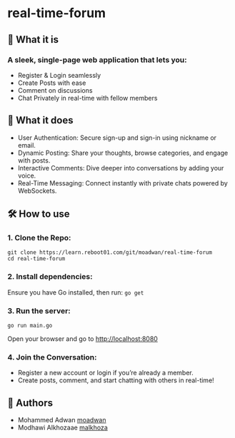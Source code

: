 # real-time-forum

## 🚀 What it is
### A sleek, single-page web application that lets you:
- Register & Login seamlessly
- Create Posts with ease
- Comment on discussions
- Chat Privately in real-time with fellow members

## 🌟 What it does
- User Authentication: Secure sign-up and sign-in using nickname or email.
- Dynamic Posting: Share your thoughts, browse categories, and engage with posts.
- Interactive Comments: Dive deeper into conversations by adding your voice.
- Real-Time Messaging: Connect instantly with private chats powered by WebSockets.

## 🛠️ How to use
### 1. Clone the Repo:
```
git clone https://learn.reboot01.com/git/moadwan/real-time-forum
cd real-time-forum
```
### 2. Install dependencies:
Ensure you have Go installed, then run: `go get`
### 3. Run the server:
```
go run main.go
```
Open your browser and go to [http://localhost:8080](http://localhost:8080)
### 4. Join the Conversation:
- Register a new account or login if you’re already a member.
- Create posts, comment, and start chatting with others in real-time!
## 👥 Authors
- Mohammed Adwan [moadwan](https://learn.reboot01.com/git/moadwan)
- Modhawi Alkhozaae [malkhoza](https://learn.reboot01.com/git/malkhoza)